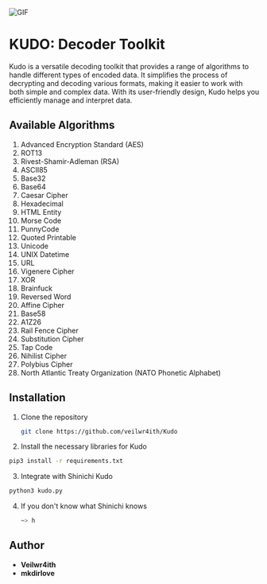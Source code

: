 ![GIF](https://github.com/veilwr4ith/Kudo/blob/main/conan-desu.gif)

# KUDO: Decoder Toolkit

Kudo is a versatile decoding toolkit that provides a range of algorithms to handle different types of encoded data. It simplifies the process of decrypting and decoding various formats, making it easier to work with both simple and complex data. With its user-friendly design, Kudo helps you efficiently manage and interpret data.

## Available Algorithms

1. Advanced Encryption Standard (AES)
2. ROT13
3. Rivest-Shamir-Adleman (RSA)
4. ASCII85
5. Base32
6. Base64
7. Caesar Cipher
8. Hexadecimal
9. HTML Entity
10. Morse Code
11. PunnyCode
12. Quoted Printable
13. Unicode
14. UNIX Datetime
15. URL
16. Vigenere Cipher
17. XOR
18. Brainfuck
19. Reversed Word
20. Affine Cipher
21. Base58
22. A1Z26
23. Rail Fence Cipher
24. Substitution Cipher
25. Tap Code
26. Nihilist Cipher
27. Polybius Cipher
28. North Atlantic Treaty Organization (NATO Phonetic Alphabet)

## Installation


1. Clone the repository
   ```bash
   git clone https://github.com/veilwr4ith/Kudo
   ```

2. Install the necessary libraries for Kudo
  ```bash
  pip3 install -r requirements.txt
  ```

3. Integrate with Shinichi Kudo
  ```bash
  python3 kudo.py
  ```

4. If you don't know what Shinichi knows
   ```bash
   ~> h
   ```

## Author

- **Veilwr4ith**
- **mkdirlove**


